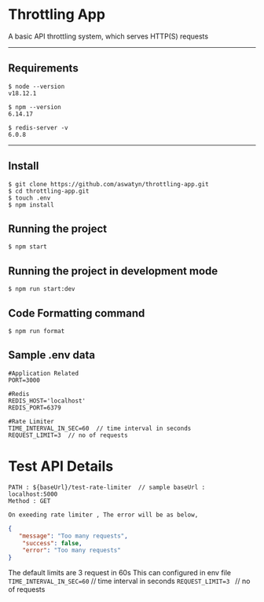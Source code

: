 # Throttling App

A basic API throttling system, which serves HTTP(S) requests

---
## Requirements

    $ node --version
    v18.12.1

    $ npm --version
    6.14.17
    
    $ redis-server -v
    6.0.8


---

## Install

    $ git clone https://github.com/aswatyn/throttling-app.git
    $ cd throttling-app.git
    $ touch .env
    $ npm install

## Running the project

    $ npm start

## Running the project in development mode
    $ npm run start:dev
    
## Code Formatting command
    $ npm run format
    
## Sample .env data

    #Application Related
    PORT=3000
    
    #Redis
    REDIS_HOST='localhost'
    REDIS_PORT=6379
    
    #Rate Limiter
    TIME_INTERVAL_IN_SEC=60  // time interval in seconds
    REQUEST_LIMIT=3  // no of requests
    
# Test API Details

    PATH : ${baseUrl}/test-rate-limiter  // sample baseUrl : localhost:5000
    Method : GET
    
    On exeeding rate limiter , The error will be as below,
```json
{
   "message": "Too many requests",
    "success": false,
    "error": "Too many requests"
}
```

The default limits are 3 request in 60s
This can configured in env file 
    `TIME_INTERVAL_IN_SEC=60`  // time interval in seconds
    `REQUEST_LIMIT=3 ` // no of requests



